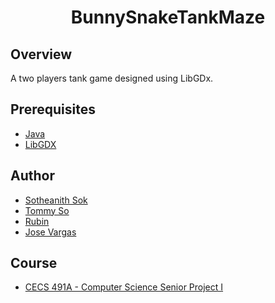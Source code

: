 <h1 align="center" style="border: none">BunnySnakeTankMaze</h1>

## Overview
A two players tank game designed using LibGDx. 

## Prerequisites
 - [Java](https://www.oracle.com/java/technologies/javase/javase-jdk8-downloads.html)
 - [LibGDX](https://libgdx.com/)
 
## Author
 - [Sotheanith Sok](https://github.com/sotheanith)
 - [Tommy So](https://github.com/tommy8492nd)
 - [Rubin](https://github.com/rub3z)
 - [Jose Vargas](https://github.com/jvargas7130)

## Course
 - [CECS 491A - Computer Science Senior Project I](http://catalog.csulb.edu/preview_course_nopop.php?catoid=5&coid=40089)
